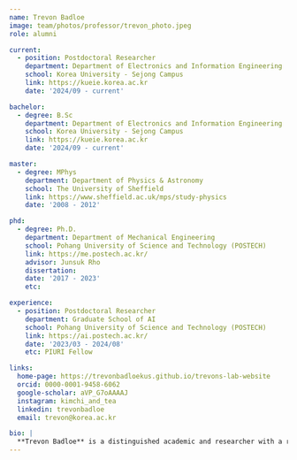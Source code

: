 ```yaml
---
name: Trevon Badloe
image: team/photos/professor/trevon_photo.jpeg
role: alumni

current:
  - position: Postdoctoral Researcher
    department: Department of Electronics and Information Engineering
    school: Korea University - Sejong Campus
    link: https://kueie.korea.ac.kr
    date: '2024/09 - current'

bachelor:
  - degree: B.Sc
    department: Department of Electronics and Information Engineering
    school: Korea University - Sejong Campus
    link: https://kueie.korea.ac.kr
    date: '2024/09 - current'

master:
  - degree: MPhys
    department: Department of Physics & Astronomy
    school: The University of Sheffield
    link: https://www.sheffield.ac.uk/mps/study-physics
    date: '2008 - 2012'

phd:
  - degree: Ph.D.
    department: Department of Mechanical Engineering
    school: Pohang University of Science and Technology (POSTECH)
    link: https://me.postech.ac.kr/
    advisor: Junsuk Rho
    dissertation: 
    date: '2017 - 2023'
    etc:

experience:
  - position: Postdoctoral Researcher
    department: Graduate School of AI
    school: Pohang University of Science and Technology (POSTECH)
    link: https://ai.postech.ac.kr/
    date: '2023/03 - 2024/08'
    etc: PIURI Fellow

links:
  home-page: https://trevonbadloekus.github.io/trevons-lab-website
  orcid: 0000-0001-9458-6062
  google-scholar: aVP_G7oAAAAJ
  instagram: kimchi_and_tea
  linkedin: trevonbadloe
  email: trevon@korea.ac.kr

bio: |
  **Trevon Badloe** is a distinguished academic and researcher with a robust background in electronics and mechanical engineering. After completing his Ph.D. in Mechanical Engineering at Pohang University of Science and Technology, Trevon embarked on a postdoctoral research journey at Korea University - Sejong Campus. His research interests include advanced materials and their applications in electronics. Trevon has been recognized as a PIURI Fellow for his exceptional contributions to the field of artificial intelligence. In addition to his academic pursuits, he enjoys sharing his insights through various platforms and staying connected with the broader research community.
---
```


